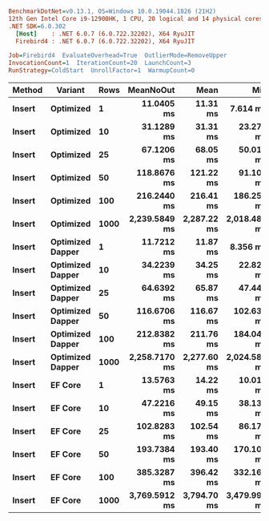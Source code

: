 ``` ini

BenchmarkDotNet=v0.13.1, OS=Windows 10.0.19044.1826 (21H2)
12th Gen Intel Core i9-12900HK, 1 CPU, 20 logical and 14 physical cores
.NET SDK=6.0.302
  [Host]    : .NET 6.0.7 (6.0.722.32202), X64 RyuJIT
  Firebird4 : .NET 6.0.7 (6.0.722.32202), X64 RyuJIT

Job=Firebird4  EvaluateOverhead=True  OutlierMode=RemoveUpper  
InvocationCount=1  IterationCount=20  LaunchCount=3  
RunStrategy=ColdStart  UnrollFactor=1  WarmupCount=0  

```
|      Method |         Variant | Rows |     MeanNoOut |        Mean |          Min |           Q1 |      Median |          Q3 |         Max |
|------------ |---------------- |----- |--------------:|------------:|-------------:|-------------:|------------:|------------:|------------:|
| **Insert** |       **Optimized** |    **1** |    **11.0405 ms** |    **11.31 ms** |     **7.614 ms** |     **9.548 ms** |    **10.86 ms** |    **13.00 ms** |    **18.33 ms** |
| **Insert** |       **Optimized** |   **10** |    **31.1289 ms** |    **31.31 ms** |    **23.271 ms** |    **28.262 ms** |    **31.17 ms** |    **33.90 ms** |    **44.90 ms** |
| **Insert** |       **Optimized** |   **25** |    **67.1206 ms** |    **68.05 ms** |    **50.018 ms** |    **60.058 ms** |    **65.55 ms** |    **76.41 ms** |    **92.33 ms** |
| **Insert** |       **Optimized** |   **50** |   **118.8676 ms** |   **121.22 ms** |    **91.101 ms** |   **109.544 ms** |   **119.59 ms** |   **129.79 ms** |   **164.04 ms** |
| **Insert** |       **Optimized** |  **100** |   **216.2440 ms** |   **216.41 ms** |   **186.259 ms** |   **208.988 ms** |   **216.06 ms** |   **223.95 ms** |   **243.69 ms** |
| **Insert** |       **Optimized** | **1000** | **2,239.5849 ms** | **2,287.22 ms** | **2,018.482 ms** | **2,128.010 ms** | **2,245.29 ms** | **2,393.23 ms** | **2,734.95 ms** |
| **Insert** | **Optimized Dapper** |    **1** |    **11.7212 ms** |    **11.87 ms** |     **8.356 ms** |    **10.554 ms** |    **11.71 ms** |    **12.65 ms** |    **17.62 ms** |
| **Insert** | **Optimized Dapper** |   **10** |    **34.2239 ms** |    **34.25 ms** |    **22.825 ms** |    **29.830 ms** |    **34.64 ms** |    **38.48 ms** |    **48.97 ms** |
| **Insert** | **Optimized Dapper** |   **25** |    **64.6392 ms** |    **65.87 ms** |    **47.446 ms** |    **59.318 ms** |    **63.44 ms** |    **74.68 ms** |    **93.87 ms** |
| **Insert** | **Optimized Dapper** |   **50** |   **116.6706 ms** |   **116.67 ms** |   **102.639 ms** |   **110.608 ms** |   **117.12 ms** |   **120.50 ms** |   **136.98 ms** |
| **Insert** | **Optimized Dapper** |  **100** |   **212.8382 ms** |   **211.76 ms** |   **184.042 ms** |   **207.001 ms** |   **212.36 ms** |   **220.47 ms** |   **238.77 ms** |
| **Insert** | **Optimized Dapper** | **1000** | **2,258.7170 ms** | **2,277.60 ms** | **2,024.584 ms** | **2,170.342 ms** | **2,261.48 ms** | **2,338.48 ms** | **2,656.52 ms** |
| **Insert** |          **EF Core** |    **1** |    **13.5763 ms** |    **14.22 ms** |    **10.017 ms** |    **12.087 ms** |    **13.66 ms** |    **15.44 ms** |    **21.09 ms** |
| **Insert** |          **EF Core** |   **10** |    **47.2216 ms** |    **49.15 ms** |    **38.138 ms** |    **44.317 ms** |    **46.61 ms** |    **52.60 ms** |    **77.20 ms** |
| **Insert** |          **EF Core** |   **25** |   **102.8283 ms** |   **102.54 ms** |    **86.179 ms** |    **99.380 ms** |   **102.23 ms** |   **105.92 ms** |   **124.10 ms** |
| **Insert** |          **EF Core** |   **50** |   **193.7384 ms** |   **193.40 ms** |   **170.109 ms** |   **182.453 ms** |   **194.32 ms** |   **201.91 ms** |   **227.14 ms** |
| **Insert** |          **EF Core** |  **100** |   **385.3287 ms** |   **396.42 ms** |   **332.169 ms** |   **368.304 ms** |   **383.06 ms** |   **421.50 ms** |   **492.01 ms** |
| **Insert** |          **EF Core** | **1000** | **3,769.5912 ms** | **3,794.70 ms** | **3,479.998 ms** | **3,684.697 ms** | **3,770.85 ms** | **3,915.03 ms** | **4,282.88 ms** |
